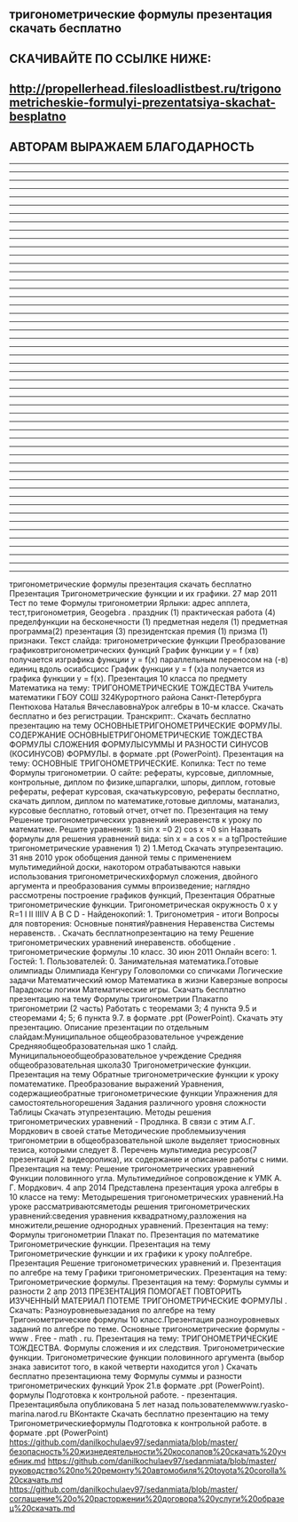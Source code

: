 тригонометрические формулы презентация скачать бесплатно
--------------------------------------------------
СКАЧИВАЙТЕ ПО ССЫЛКЕ НИЖЕ:
--------------------------------------------------
http://propellerhead.filesloadlistbest.ru/trigonometricheskie-formulyi-prezentatsiya-skachat-besplatno
--------------------------------------------------
АВТОРАМ ВЫРАЖАЕМ БЛАГОДАРНОСТЬ
--------------------------------------------------
--------------------------------------------------
--------------------------------------------------
--------------------------------------------------
--------------------------------------------------
--------------------------------------------------
--------------------------------------------------
--------------------------------------------------
--------------------------------------------------
--------------------------------------------------
--------------------------------------------------
--------------------------------------------------
--------------------------------------------------
--------------------------------------------------
--------------------------------------------------
--------------------------------------------------
--------------------------------------------------
--------------------------------------------------
--------------------------------------------------
--------------------------------------------------
--------------------------------------------------
--------------------------------------------------
--------------------------------------------------
--------------------------------------------------
--------------------------------------------------
--------------------------------------------------
--------------------------------------------------
--------------------------------------------------
--------------------------------------------------
--------------------------------------------------
--------------------------------------------------
--------------------------------------------------
--------------------------------------------------
--------------------------------------------------
--------------------------------------------------
--------------------------------------------------
--------------------------------------------------
--------------------------------------------------
--------------------------------------------------
--------------------------------------------------
--------------------------------------------------
--------------------------------------------------
--------------------------------------------------
--------------------------------------------------
--------------------------------------------------
--------------------------------------------------
--------------------------------------------------
--------------------------------------------------
--------------------------------------------------
--------------------------------------------------
--------------------------------------------------
тригонометрические формулы презентация скачать бесплатно Презентация Тригонометрические функции и их графики. 27 мар 2011  Тест по теме Формулы тригонометрии  Ярлыки: адрес апплета, тест,тригонометрия, Geogebra . праздник (1) практическая работа (4) пределфункции на бесконечности (1) предметная неделя (1) предметная программа(2) презентация (3) президентская премия (1) призма (1) признаки. Текст слайда: тригонометрические функции  Преобразование графиковтригонометрических функций График функции у = f (xв) получается изграфика функции у = f(x) параллельным переносом на (-в) единиц вдоль осиабсцисс График функции у = f (x)а получается из графика функции у = f(x). Презентация 10 класса по предмету Математика на тему: ТРИГОНОМЕТРИЧЕСКИЕ ТОЖДЕСТВА Учитель математики ГБОУ СОШ 324Курортного района Санкт-Петербурга Пентюхова Наталья ВячеславовнаУрок алгебры в 10-м классе. Скачать бесплатно и без регистрации. Транскрипт:. Скачать бесплатно презентацию на тему ОСНОВНЫЕТРИГОНОМЕТРИЧЕСКИЕ ФОРМУЛЫ. СОДЕРЖАНИЕ ОСНОВНЫЕТРИГОНОМЕТРИЧЕСКИЕ ТОЖДЕСТВА ФОРМУЛЫ СЛОЖЕНИЯ ФОРМУЛЫСУММЫ И РАЗНОСТИ СИНУСОВ (КОСИНУСОВ) ФОРМУЛЫ. в формате .ppt (PowerPoint). Презентация на тему: ОСНОВНЫЕ ТРИГОНОМЕТРИЧЕСКИЕ. Копилка: Тест по теме Формулы тригонометрии. О сайте: рефераты, курсовые, дипломные, контрольные, диплом по физике,шпаргалки, шпоры, диплом, готовые рефераты, реферат курсовая, скачатькурсовую, рефераты бесплатно, скачать диплом, диплом по математике,готовые дипломы, матанализ, курсовые бесплатно, готовый отчет, отчет по. Презентация на тему Решение тригонометрических уравнений инеравенств к уроку по математике.  Решите уравнения: 1) sin x =0 2) cos x =0 sin Назвать формулы для решения уравнений вида: sin x = a cos x = a tgПростейшие тригонометрические уравнения 1) 2) 1.Метод  Скачать этупрезентацию. 31 янв 2010  урок обобщения данной темы с применением мультимедийной доски, накотором отрабатываются навыки использования тригонометрическихформул сложения, двойного аргумента и преобразования суммы впроизведение; наглядно рассмотрены построение графиков функций,
Презентация Обратные тригонометрические функции. Тригонометрическая окружность 0 x y R=1 I II IIIIV A B C D  -  Найденокопий: 1. Тригонометрия - итоги Вопросы для повторения: Основные понятияУравнения Неравенства Системы неравенств. . Скачать бесплатнопрезентацию на тему Решение тригонометрических уравнений инеравенств. обобщение . тригонометрические формулы .10 класс. 30 июн 2011  Онлайн всего: 1. Гостей: 1. Пользователей: 0. Занимательная математика.Готовые олимпиады  Олимпиада Кенгуру  Головоломки со спичками Логические задачи  Математический юмор  Математика в жизни Каверзные вопросы  Парадоксы логики  Математические игры. Скачать бесплатно презентацию на тему Формулы тригонометрии Плакатпо тригонометрии (2 часть) Работать с теоремами 3; 4 пункта 9.5 и стеоремами 4; 5; 6 пункта 9.7. в формате .ppt (PowerPoint). Скачать эту презентацию. Описание презентации по отдельным слайдам:Муниципальное общеобразовательное учреждение Средняяобщеобразовательная шко 1 слайд. Муниципальноеобщеобразовательное учреждение Средняя общеобразовательная школа30 Тригонометрические функции. Презентация на тему Обратные тригонометрические функции к уроку поматематике.  Преобразование выражений Уравнения, содержащиеобратные тригонометрические функции Упражнения для самостоятельногорешения Задания различного уровня сложности Таблицы  Скачать этупрезентацию. Методы решения тригонометрических уравнений - Продлнка. В связи с этим А.Г. Мордкович в своей статье Методические проблемыизучения тригонометрии в общеобразовательной школе выделяет триосновных тезиса, которыми следует  8. Перечень мультимедиа  ресурсов(7 презентаций  2 видеоролика), их содержание и описание работы с ними. Презентация на тему: Решение тригонометрических уравнений
Функции половинного угла. Мультимедийное сопровождение к УМК А. Г. Мордкович. 4 апр 2014  Представлена презентация урока алгебры в 10 классе на тему: Методырешения тригонометрических уравнений.На уроке рассматриваютсяметоды решения тригонометрических уравнений:сведения уравнения кквадратному,разложения на множители,решение однородных уравнений. Презентация на тему: Формулы тригонометрии Плакат по. Презентация по математике Тригонометрические функции. Презентация на тему Тригонометрические функции и их графики к уроку поАлгебре. Презентация Решение тригонометрических уравнений и. Презентация по алгебре на тему Графики тригонометрических. Презентация на тему: Тригонометрические формулы. Презентация на тему: Формулы суммы и разности
2 апр 2013  ПРЕЗЕНТАЦИЯ ПОМОГАЕТ ПОВТОРИТЬ ИЗУЧЕННЫЙ МАТЕРИАЛ ПОТЕМЕ ТРИГОНОМЕТРИЧЕСКИЕ ФОРМУЛЫ .  Скачать:  Разноуровневыезадания по алгебре на тему Тригонометрические формулы 10 класс.Презентация разноуровневых заданий по алгебре по теме. Основные тригонометрические формулы - www . Free - math . ru. Презентация на тему: ТРИГОНОМЕТРИЧЕСКИЕ ТОЖДЕСТВА. Формулы сложения и их следствия. Тригонометрические функции. Тригонометрические функции половинного аргумента (выбор знака зависитот того, в какой четверти находится угол )  Скачать бесплатно презентациюна тему Формулы суммы и разности тригонометрических функций Урок 21.в формате .ppt (PowerPoint). формулы Подготовка к контрольной работе. - презентация. Презентациябыла опубликована 5 лет назад пользователемwww.ryasko-marina.narod.ru ВКонтакте  Скачать бесплатно презентацию на тему Тригонометрическиеформулы Подготовка к контрольной работе. в формате .ppt (PowerPoint)
https://github.com/danilkochulaev97/sedanmiata/blob/master/безопасность%20жизнедеятельности%20косолапов%20скачать%20учебник.md
https://github.com/danilkochulaev97/sedanmiata/blob/master/руководство%20по%20ремонту%20автомобиля%20toyota%20corolla%20скачать.md
https://github.com/danilkochulaev97/sedanmiata/blob/master/соглашение%20о%20расторжении%20договора%20услуги%20образец%20скачать.md